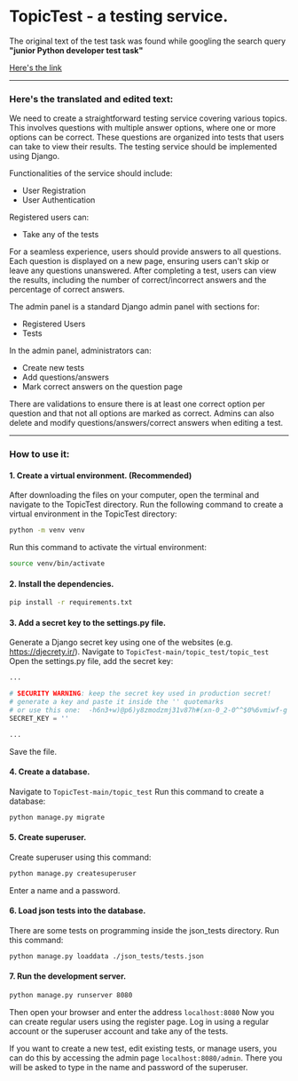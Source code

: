 # TopicTest - a testing service.

The original text of the test task was found while googling the search query **"junior Python developer test task"** 

[Here's the link](https://qna.habr.com/q/212981)

---

### Here's the translated and edited text:

We need to create a straightforward testing service covering various topics. This involves questions with multiple answer options, where one or more options can be correct. These questions are organized into tests that users can take to view their results. The testing service should be implemented using Django.

Functionalities of the service should include:

- User Registration
- User Authentication

Registered users can:

- Take any of the tests

For a seamless experience, users should provide answers to all questions. Each question is displayed on a new page, ensuring users can't skip or leave any questions unanswered. After completing a test, users can view the results, including the number of correct/incorrect answers and the percentage of correct answers.

The admin panel is a standard Django admin panel with sections for:

- Registered Users
- Tests

In the admin panel, administrators can:

- Create new tests
- Add questions/answers
- Mark correct answers on the question page

There are validations to ensure there is at least one correct option per question and that not all options are marked as correct. Admins can also delete and modify questions/answers/correct answers when editing a test.

---

### How to use it:

#### 1. Create a virtual environment. (Recommended)
After downloading the files on your computer, open the terminal and navigate to the TopicTest directory.
Run the following command to create a virtual environment in the TopicTest directory:
```bash
python -m venv venv
```
Run this command to activate the virtual environment:
```bash
source venv/bin/activate
```

#### 2. Install the dependencies.
```bash
pip install -r requirements.txt
```

#### 3. Add a secret key to the settings.py file.
Generate a Django secret key using one of the websites (e.g. https://djecrety.ir/). 
Navigate to `TopicTest-main/topic_test/topic_test`
Open the settings.py file, add the secret key:
```python
...

# SECURITY WARNING: keep the secret key used in production secret!
# generate a key and paste it inside the '' quotemarks
# or use this one:  -h6n3+w)@p6)y8zmodzmj31v87h#(xn-0_2-0^^$0%6vmiwf-g
SECRET_KEY = ''

...
```
Save the file.

#### 4. Create a database.
Navigate to `TopicTest-main/topic_test`
Run this command to create a database:
```bash
python manage.py migrate
```

#### 5. Create superuser.
Create superuser using this command:
```bash
python manage.py createsuperuser
```
Enter a name and a password.

#### 6. Load json tests into the database.
There are some tests on programming inside the json_tests directory.
Run this command:
```bash
python manage.py loaddata ./json_tests/tests.json
```

#### 7. Run the development server.
```bash
python manage.py runserver 8080
```
Then open your browser and enter the address `localhost:8080`
Now you can create regular users using the register page.
Log in using a regular account or the superuser account and take any of the tests.

If you want to create a new test, edit existing tests, or manage users,
you can do this by accessing the admin page `localhost:8080/admin`.
There you will be asked to type in the name and password of the superuser.
